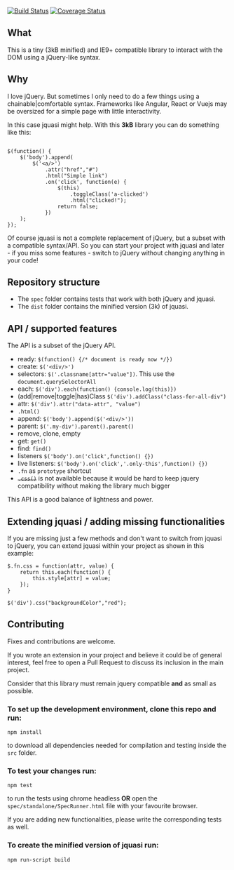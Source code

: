 [![Build Status](https://travis-ci.org/LucaRainone/jquasi.svg?branch=master)](https://travis-ci.org/LucaRainone/jquasi)
[![Coverage Status](https://coveralls.io/repos/github/LucaRainone/jquasi/badge.svg?branch=master)](https://coveralls.io/github/LucaRainone/jquasi?branch=master)

## What

This is a tiny (3kB minified) and IE9+ compatible library to interact with the DOM using a jQuery-like syntax.

## Why

I love jQuery. But sometimes I only need to do a few things
using a chainable|comfortable syntax. Frameworks like Angular, React or Vuejs may be
oversized for a simple page with little interactivity.

In this case jquasi might help. With this **3kB** library you can do something like this:

```

$(function() {
    $('body').append(
        $('<a/>')
            .attr("href","#")
            .html("Simple link")
            .on('click', function(e) {
                $(this)
                    .toggleClass('a-clicked')
                    .html("clicked!");
                return false;
            })
    );
});

```

Of course jquasi is not a complete replacement of jQuery, but
a subset with a compatible syntax/API. So you can start your project with jquasi
and later - if you miss some features -
switch to jQuery without changing anything in your code!

## Repository structure

- The `spec` folder contains tests that work with both jQuery and jquasi.
- The `dist` folder contains the minified version (3k) of jquasi.

## API / supported features

The API is a subset of the jQuery API.

- ready: `$(function() {/* document is ready now */})`
- create: `$('<div/>')`
- selectors: `$('.classname[attr="value"])`. This use the `document.querySelectorAll` 
- each: `$('div').each(function() {console.log(this)})`
- (add|remove|toggle|has)Class `$('div').addClass("class-for-all-div")`
- attr: `$('div').attr("data-attr", "value")`
- `.html()`
- append: `$('body').append($('<div/>'))`
- parent: `$('.my-div').parent().parent()`
- remove, clone, empty
- get: `get()`
- find: `find()`
- listeners `$('body').on('click',function() {})`
- live listeners: `$('body').on('click','.only-this',function() {})`
- `.fn` as `prototype` shortcut
- <strike>`.css()`</strike> is not available because it would be hard to keep jquery
compatibility without making the library much bigger

This API is a good balance of lightness and power.

## Extending jquasi / adding missing functionalities

If you are missing just a few methods and don't want to switch from jquasi to jQuery, 
you can extend jquasi within your project as shown in this example:

```
$.fn.css = function(attr, value) {
    return this.each(function() { 
        this.style[attr] = value;
    });
}

$('div').css("backgroundColor","red");
```

## Contributing

Fixes and contributions are welcome. 

If you wrote an extension in your project and believe it could be of general interest,
feel free to open a Pull Request to discuss its inclusion in the main project.

Consider that this library must remain jquery compatible **and** as small as possible.

### To set up the development environment, clone this repo and run:

`npm install`

to download all dependencies needed for compilation and testing inside the `src` folder.

### To test your changes run:

`npm test` 

to run the tests using chrome headless **OR** open the `spec/standalone/SpecRunner.html` file with your favourite browser.

If you are adding new functionalities, please write the corresponding tests as well.


### To create the minified version of jquasi run:

`npm run-script build` 
